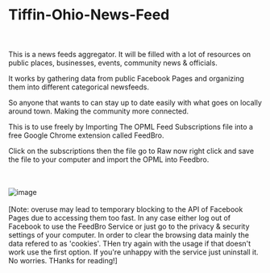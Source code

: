 # Tiffin-Ohio-News-Feed
<br></br>
This is a news feeds aggregator. It will be filled with a lot of resources on public places, businesses, events, community news &amp; officials. 

It works by gathering data from public Facebook Pages and organizing them into different categorical newsfeeds. 

So anyone that wants to can stay up to date easily with what goes on locally around town. Making the community more connected. 

This is to use freely by Importing The OPML Feed Subscriptions file into a free Google Chrome extension called FeedBro.

Click on the subscriptions then the file go to Raw now right click and save the file to your computer and import the OPML into Feedbro.

<br></br>
![image](https://user-images.githubusercontent.com/54013691/181677492-961afb0f-4396-4e11-bfe0-0dd664896f96.png)
<br></br>
[Note: overuse may lead to temporary blocking to the API of Facebook Pages due to accessing them too fast. In any case either log out of Facebook to use the FeedBro Service or just go to the privacy & security settings of your computer. In order to clear the browsing data mainly the data refered to as 'cookies'. THen try again with the usage if that doesn't work use the first option. If you're unhappy with the service just uninstall it. No worries. THanks for reading!]


